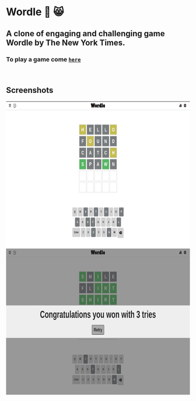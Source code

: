 # Wordle 🚀 😸
## A clone of engaging and challenging game Wordle by The New York Times.
### To play a game come [`here`](https://sachin4219.github.io/Wordle/)

<br>

## Screenshots
<img src="./images/wordle-try.png" height="400px">


<img src="./images/wordle-win.png" height="400px">
